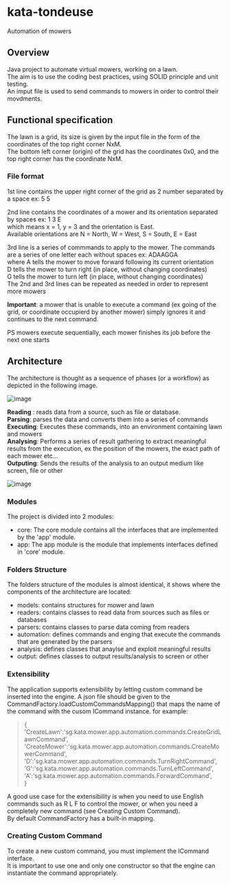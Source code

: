 # kata-tondeuse
Automation of mowers
## Overview
Java project to automate virtual mowers, working on a lawn.  
The aim is to use the coding best practices, using SOLID principle and unit testing.  
An imput file is used to send commands to mowers in order to control their movdments.
 
 
## Functional specification 
The lawn is a grid, its size is given by the input file in the form of the coordinates of the top right corner NxM.  
The bottom left corner (origin) of the grid has the coordinates 0x0, and the top right corner has the coordinate NxM.

### File format
1st line contains the upper right corner of the grid as 2 number separated by a space ex: 5 5  

2nd line contains the coordinates of a mower and its orientation separated by spaces ex: 1 3 E  
which means x = 1, y = 3 and the orientation is East.  
Available orientations are N = North, W = West, S = South, E = East  

3rd line is a series of commmands to apply to the mower. The commands are a series of one letter each without spaces ex: ADAAGGA  
 where A tells the mower to move forward following its current orientation  
 D tells the mower to turn right (in place, without changing coordinates)  
 G tells the mower to turn left (in place, without changing coordinates)  
 The 2nd and 3rd lines can be repeated as needed in order to represent more mowers  
 
**Important**: a mower that is unable to execute a command (ex going of the grid, or coordinate occupierd by another mower) simply ignores it and continues to the next command.

PS mowers execute sequentially, each mower finishes its job before the next one starts 

## Architecture
The architecture is thought as a sequence of phases (or a workflow) as depicted in the following image.

![image](https://user-images.githubusercontent.com/403470/205603449-beead217-fa9f-47c4-aa6c-329ee700582d.png)

**Reading** : reads data from a source, such as file or database.  
**Parsing**: parses the data and converts them into a series of commands  
**Executing**: Executes these commands, into an environment containing lawn and mowers  
**Analysing**: Performs a series of result gathering to extract meaningful results from the execution, ex the position of the mowers, the exact path of each mower etc…  
**Outputing**: Sends the results of the analysis to an output medium like screen, file or other  

![image](https://user-images.githubusercontent.com/403470/205922013-50d75089-5b38-412d-b386-60dd8014402b.png)


### Modules
The project is divided into 2 modules:
- core: The core module contains all the interfaces that are implemented by the 'app' module.
- app: The app module is the module that implements interfaces defined in 'core' module.

### Folders Structure
The folders structure of the modules is almost identical, it shows where the components of the architecture are located:  
- models: contains structures for mower and lawn
- readers: contains classes to read data from sources such as files or databases
- parsers: contains classes to parse data coming from readers
- automation: defines commands and enging that execute the commands that are generated by the parsers
- analysis: defines classes that anaylse and exploit meaningful results
- output: defines classes to output results/analysis to screen or other

### Extensibility
The application supports extensibility by letting custom command be inserted into the engine.
A json file should be given to the CommandFactory.loadCustomCommandsMapping() that maps the name of the command with the cusom ICommand instance.
for example:
> {  
> 'CreateLawn':'sg.kata.mower.app.automation.commands.CreateGridLawnCommand',
> 'CreateMower':'sg.kata.mower.app.automation.commands.CreateMowerCommand',
> 'D':'sg.kata.mower.app.automation.commands.TurnRightCommand',  
> 'G':'sg.kata.mower.app.automation.commands.TurnLeftCommand',  
> 'A':'sg.kata.mower.app.automation.commands.ForwardCommand',  
> }

A good use case for the extensibility is when you need to use English commands such as R L F to control the mower, or when you need a completely new command (see Creating Custom Command).  
By default CommandFactory has a built-in mapping.

### Creating Custom Command
To create a new custom command, you must implement the ICommand interface.  
It is important to use one and only one constructor so that the engine can instantiate the command appropriately.
